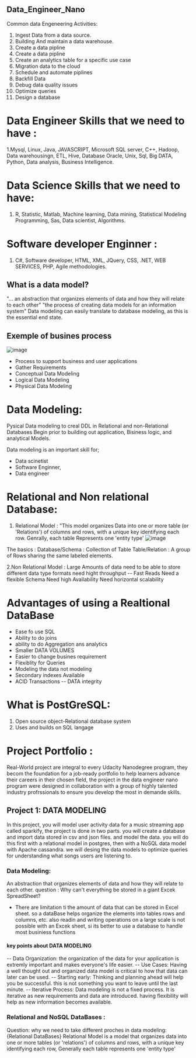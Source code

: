 ## Data_Engineer_Nano
Common data Engeneering Activities:
1. Ingest Data from a data source.
2. Building And maintain a data warehouse.
3. Create a data pipline
4. Create a data pipline 
5. Create an analytics table for a specific use case
6. Migration data to the cloud
7. Schedule and automate piplines
8. Backfill Data
9. Debug data quality issues
10. Optimize queries
11. Design a database




# Data Engineer Skills that we need to have : 
1.Mysql, Linux, Java, JAVASCRIPT, Microsoft SQL server, C++, Hadoop, Data warehousingn, ETL, Hive, Database Oracle, Unix, Sql, Big DATA, Python, Data analysis, Business Intelligence.

# Data Science Skills that we need to have:
1. R, Statistic, Matlab, Machine learning, Data mining, Statistical Modeling Programming, Sas, Data scientist, Algorithms.

# Software developer Enginner : 
1. C#, Software developer, HTML, XML, JQuery, CSS, .NET, WEB SERVICES, PHP, Agile methodologies.


## What is a data model?
 "... an abstraction that organizes elements of data and how they will relate to each other"
 "the process of creating data models for an information system"
 Data modeling can easily translate to database modeling, as this is the essential end state.
 
## Exemple of busines process
![image](https://user-images.githubusercontent.com/52068209/145091748-a3f8d422-2538-40b3-b788-63108cdd9c15.png)
 
 
 - Process to support business and user applications 
 - Gather Requirements 
 - Conceptual Data Modeling 
 - Logical Data Modeling
 - Physical Data Modeling

# Data Modeling:
Pysical Data modeling to creal DDL in Relational and non-Relational Databases
Begin prior to building out application, Bisiness logic, and analytical Models.

Data modeling is an important skill for; 
 - Data scinetist
 - Software Enginner,
 - Data engineer 

# Relational and Non relational Database:
1. Relational Model :
  "This model organizes Data into one or more table (or 'Relations') of columns and rows, with a unique key identifying each row. Genrally, each table Represents one 'entity type' 
  ![image](https://user-images.githubusercontent.com/52068209/145093799-1177f64c-2185-42a6-9815-f97a02f6fc3e.png)

The basics : 
   Database/Schema : Collection of Table
   Table/Relation : A group of Rows sharing the same labeled elements.
   
   
2.Non Relational Model : 
   Large Amounts of data
   need to be able to store different data type formats
   need hight throughput -- Fast Reads
   Need a flexible Schema 
   Need high Availability
   Need horizontal scalability

# Advantages of using a Realtional DataBase
 - Ease fo use SQL
 - Ability to do joins
 - ability to do Aggregation ans analytics 
 - Smaller DATA VOLUMES
 - Easier to change busines requirement 
 - Flexiblity for Queries 
 - Modeling the data not modeling
 - Secondary indexes Available
 - ACID Transactions -- DATA integrity

# What is PostGreSQL:
  1. Open source object-Relational database system
  2. Uses and builds on SQL langage

# Project Portfolio :
 Real-World project are integral to every Udacity Nanodegree program, they becom the foundation for a job-ready portfolio to help learners advance their careers in their chosen field, the project in the data engineer nano program were designed in collaboration with a group of highly talented industry profrssionals to ensure you develop the most in demande skills.

## Project 1: DATA MODELING
In this project, you will model user activity data for a music streaming app called sparkify, the project is done in two parts. you will create a database and import data stored in csv and json files. and model the data. you will do this first with a relational model in postgres, then with a NoSQL data model with Apache cassandra. we will desing the data models to optimize queries for understanding what songs users are listening to.
### Data Modeling:
An abstraction that organizes elements of data and how they will relate to each other.
question : Why can't everything be stored in a giant Excek SpreadSheet?
   * There are limitation ti the amount of data that can be stored in Excel sheet. so a dataBase helps organize the elements into tables rows and columns, etc. also readin and writing operations on a large scale is not possible with an Excek sheet, si its better to use a database to handle most businiess functions

   #### key points about DATA MODELING
   -- Data Organization: the organization of the data for your application is extremly important and makes everyone's life easier.
   -- Use Cases: Having a well thought out and organized data model is critical to how that data can later can be used.
   -- Starting early: Thinking and planning ahead will help you be successful. this is not something you want to leave until the last minute.
   -- Iterative Process: Data modeling is not a fixed process. It is iterative as new requirements and data are introduced. having flexibility will help as new information becomes available.

### Relational and NoSQL DataBases : 
Question: why we need to take different proches in data modeling:
   {Relational DataBases}
   Relational Model is a model that organizes data into one or more tables (or 'relations') of columns and rows, with a unique key identifying each row, Generally each table represents one 'entity type' 

 
